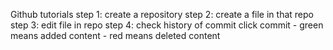 Github tutorials
step 1: create a repository
step 2: create a file in that repo
step 3: edit file in repo
step 4: check history of commit click commit
        - green means added content
        - red means deleted content

